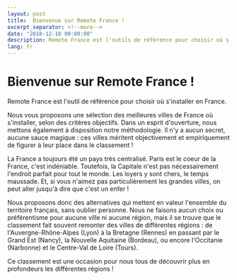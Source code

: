 ```yaml
---
layout: post
title:  Bienvenue sur Remote France !
excerpt_separator: <!--more-->
date: "2018-12-10 00:00:00"
description: Remote France est l'outils de référence pour choisir où s'installer en France.
lang: fr
---
```


# Bienvenue sur Remote France ! 

Remote France est l'outil de référence pour choisir où s'installer en France.

Nous vous proposons une sélection des meilleures villes de France où s'installer, selon des critères objectifs. Dans un esprit d'ouverture, nous mettons également à disposition notre méthodologie. Il n'y a aucun secret, aucune sauce magique : ces villes méritent objectivement et empiriquement de figurer à leur place dans le classement !

<!--more-->

La France a toujours été un pays très centralisé. Paris est le coeur de la France, c'est indéniable. Toutefois, la Capitale n'est pas nécessairement l'endroit parfait pour tout le monde. Les loyers y sont chers, le temps maussade. Et, si vous n'aimez pas particulièrement les grandes villes, on peut aller jusqu'à dire que c'est un enfer !

Nous proposons donc des alternatives qui mettent en valeur l'ensemble du territoire français, sans oublier personne. Nous ne faisons aucun choix ou préférentisme pour aucune ville ni aucune région, mais il se trouve que le classement fait souvent remonter des villes de différentes régions : de l'Auvergne-Rhône-Alpes (Lyon) à la Bretagne (Rennes) en passant par le Grand Est (Nancy), la Nouvelle Aquitaine (Bordeau), ou encore l'Occitanie (Narbonne) et le Centre-Val de Loire (Tours).

Ce classement est une occasion pour nous tous de découvrir plus en profondeurs les différentes régions !